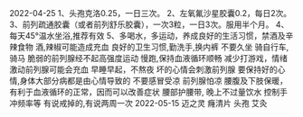 

2022-04-25
1、头孢克洛0.25，一日三次。 
2、左氧氟沙星胶囊0.2，每日2次。 
3、前列疏通胶囊（或者前列舒乐胶囊），一次3粒，一日3次。服用半个月。 
4、每天45°温水坐浴,推荐有效
5、多喝水，多运动，养成良好的生活习惯，禁酒及辛辣食物  酒,辣椒可能造成充血
良好的卫生习惯,勤洗手,换内裤
不要久坐  骑自行车,骑马
脆弱的前列腺经不起高强度运动  慢跑,保持血液循环顺畅
减少打游戏，情绪激动前列腺可能会充血
早睡早起，不熬夜
坏的心情会刺激前列腺  要保持好的心情,身体大部分病都是由心情导致的
不要感冒受凉  前列腺怕凉  腰腹及下肢保暖，有利于血液循环的正常，因而可以改善症状   腰部护腰带,
晚上不过量饮水
控制手冲频率等  有说戒掉的,有说两周一次
2022-05-15
迈之灵  癃清片  头孢
艾灸  